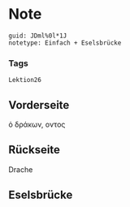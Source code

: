 # Note
```
guid: JDml%0l*1J
notetype: Einfach + Eselsbrücke
```

### Tags
```
Lektion26
```

## Vorderseite
ὁ δράκων, οντος

## Rückseite
Drache

## Eselsbrücke

